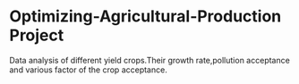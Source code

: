 # Optimizing-Agricultural-Production Project
 Data analysis of different yield crops.Their growth rate,pollution acceptance and various factor of the crop acceptance.
